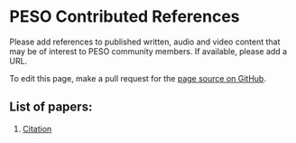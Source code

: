 # PESO Contributed References

Please add references to published written, audio and video content that may be of interest to PESO community members.  If available, please add a URL.

To edit this page, make a pull request for the [page source on GitHub](https://github.com/pesoproject/pesoproject.github.io/blob/main/References/ReferenceList.md).

## List of papers:

1. [Citation](URL)